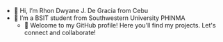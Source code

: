 - 👋 Hi, I’m Rhon Dwyane J. De Gracia from Cebu
- 👀 I’m a BSIT student from Southwestern University PHINMA
  - 🫶 Welcome to my GitHub profile! Here you'll find my projects. Let's connect and collaborate!

